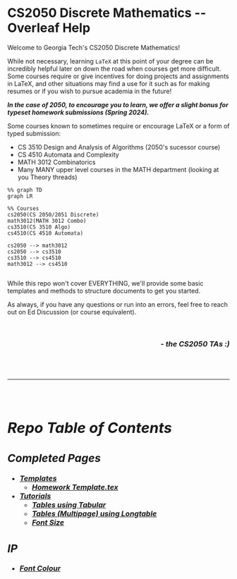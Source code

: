 # CS2050 Discrete Mathematics -- Overleaf Help

Welcome to Georgia Tech's CS2050 Discrete Mathematics! 

While not necessary, learning `LaTeX` at this point of your degree can be incredibly helpful later on down the road when courses get more difficult. Some courses require or give incentives for doing projects and assignments in LaTeX, and other situations may find a use for it such as for making resumes or if you wish to pursue academia in the future! 

**_In the case of 2050, to encourage you to learn, we offer a slight bonus for typeset homework submissions (Spring 2024)._**


Some courses known to sometimes require or encourage LaTeX or a form of typed submission:
- CS 3510 Design and Analysis of Algorithms (2050's sucessor course)
- CS 4510 Automata and Complexity
- MATH 3012 Combinatorics
- Many MANY upper level courses in the MATH department (looking at you Theory threads)

```mermaid
%% graph TD
graph LR

%% Courses
cs2050(CS 2050/2051 Discrete)
math3012(MATH 3012 Combo)
cs3510(CS 3510 Algo)
cs4510(CS 4510 Automata)

cs2050 --> math3012
cs2050 --> cs3510
cs3510 --> cs4510
math3012 --> cs4510
	
```



While this repo won't cover EVERYTHING, we'll provide some basic templates and methods to structure documents to get you started.


As always, if you have any questions or run into an errors, feel free to reach out on Ed Discussion (or course equivalent).






<br/>
<h3><i>
<p align="right" width="100%"> - the CS2050 TAs :) </p>
<i/><h3/>
<br/>


------
<br/>

# Repo Table of Contents
## Completed Pages
- [Templates](templates)
	- [Homework Template.tex](templates/homework_template.tex)
- [Tutorials](tutorials)
	- [Tables using Tabular](tutorials/tables.md)
	- [Tables \(Multipage\) using Longtable](tutorials/multi-page%20tables.md)
	- [Font Size](tutorials/font%20size.md)

## IP
- [Font Colour](tutorials/font%20colour.md)

<!-- Add parent files to link font size, colour, etc. together to explain different options e.g. if table is too big -->
